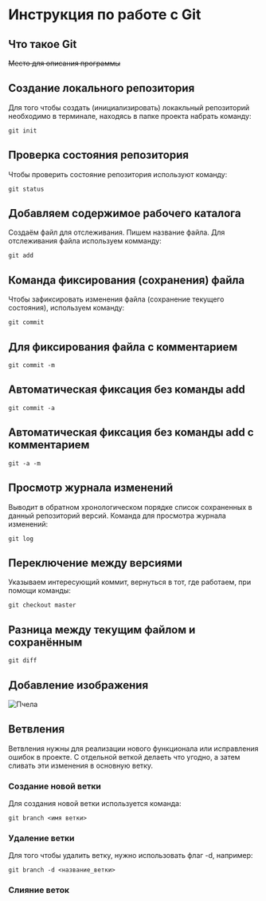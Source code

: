 # **Инструкция по работе с Git**

## Что такое Git

~~Место для описания программы~~

## Создание локального репозитория

Для того чтобы создать (инициализировать) локакльный репозиторий необходимо в терминале, находясь в папке проекта набрать команду:

    git init

## Проверка состояния репозитория

Чтобы проверить состояние репозитория используют команду:

    git status

## Добавляем содержимое рабочего каталога

Создаём файл для отслеживания. Пишем название файла. Для отслеживания файла используем комманду:

    git add

   ## Команда фиксирования (сохранения) файла

   Чтобы зафиксировать изменения файла (сохранение текущего состояния), используем команду:

    git commit

## Для фиксирования файла с комментарием

    git commit -m

## Автоматическая фиксация без команды add

    git commit -a

## Автоматическая фиксация без команды add с комментарием

    git -a -m

## Просмотр журнала изменений

Выводит в обратном хронологическом порядке список сохраненных в данный репозиторий версий. Команда для просмотра журнала изменений:

    git log

## Переключение между версиями

Указываем интересующий коммит, вернуться 
в тот, где работаем, при помощи команды:

    git checkout master

## Разница между текущим файлом и сохранённым

    git diff

## Добавление изображения

![Пчела](bee.jpg)

## Ветвления
Ветвления нужны для реализации нового функционала или исправления ошибок в проекте. С отдельной веткой делаеть что угодно, а затем сливать эти изменения в основную ветку.

### Создание новой ветки

Для создания новой ветки используется команда:

    git branch <имя ветки>

### Удаление ветки

Для того чтобы удалить ветку, нужно использовать флаг -d, например:

    git branch -d <название_ветки>

### Слияние веток
